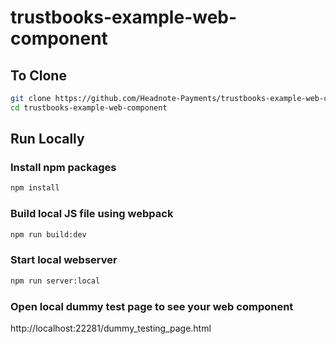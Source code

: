 # trustbooks-example-web-component

## To Clone

```bash
git clone https://github.com/Headnote-Payments/trustbooks-example-web-component.git
cd trustbooks-example-web-component
```

## Run Locally

### Install npm packages

```bash
npm install
```

### Build local JS file using webpack

```bash
npm run build:dev
```

### Start local webserver

```bash
npm run server:local
```

### Open local dummy test page to see your web component

http://localhost:22281/dummy_testing_page.html
